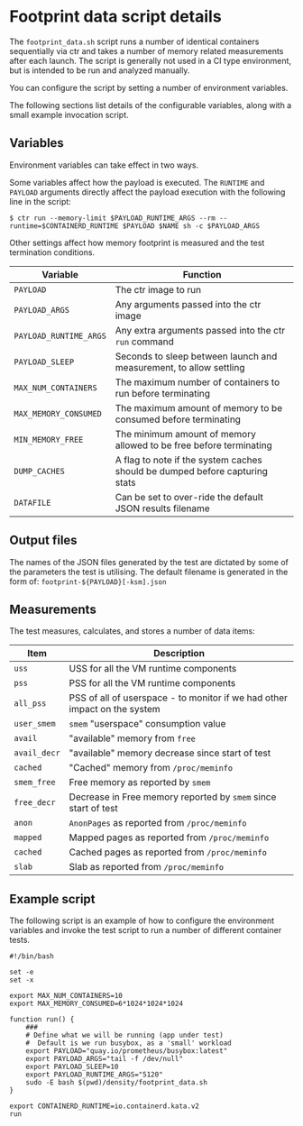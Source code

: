 # Footprint data script details

The `footprint_data.sh` script runs a number of identical containers sequentially
via ctr and takes a number of memory related measurements after each
launch. The script is generally not used in a CI type environment, but is intended
to be run and analyzed manually.

You can configure the script by setting a number of environment variables.

The following sections list details of the configurable variables, along with a
small example invocation script.

## Variables
Environment variables can take effect in two ways.

Some variables affect how the payload is executed. The `RUNTIME` and `PAYLOAD`
arguments directly affect the payload execution with the following line in
the script:

`$ ctr run --memory-limit $PAYLOAD_RUNTIME_ARGS --rm --runtime=$CONTAINERD_RUNTIME $PAYLOAD $NAME sh -c $PAYLOAD_ARGS`

Other settings affect how memory footprint is measured and the test termination
conditions.

| Variable | Function
| -------- | --------
| `PAYLOAD` | The ctr image to run
| `PAYLOAD_ARGS` | Any arguments passed into the ctr image
| `PAYLOAD_RUNTIME_ARGS` | Any extra arguments passed into the ctr `run` command
| `PAYLOAD_SLEEP` | Seconds to sleep between launch and measurement, to allow settling
| `MAX_NUM_CONTAINERS` | The maximum number of containers to run before terminating
| `MAX_MEMORY_CONSUMED` | The maximum amount of memory to be consumed before terminating
| `MIN_MEMORY_FREE` | The minimum amount of memory allowed to be free before terminating
| `DUMP_CACHES` | A flag to note if the system caches should be dumped before capturing stats
| `DATAFILE` | Can be set to over-ride the default JSON results filename

## Output files
The names of the JSON files generated by the test are dictated by some of the parameters
the test is utilising. The default filename is generated in the form of:
`footprint-${PAYLOAD}[-ksm].json`

## Measurements
The test measures, calculates, and stores a number of data items:

| Item | Description
| ---- | -----------
| `uss` | USS for all the VM runtime components
| `pss` | PSS for all the VM runtime components
| `all_pss` | PSS of all of userspace - to monitor if we had other impact on the system
| `user_smem` | `smem` "userspace" consumption value
| `avail` | "available" memory from `free`
| `avail_decr` | "available" memory decrease since start of test
| `cached` | "Cached" memory from `/proc/meminfo`
| `smem_free` | Free memory as reported by `smem`
| `free_decr` | Decrease in Free memory reported by `smem` since start of test
| `anon` | `AnonPages` as reported from `/proc/meminfo`
| `mapped` | Mapped pages as reported from `/proc/meminfo`
| `cached` | Cached pages as reported from `/proc/meminfo`
| `slab` | Slab as reported from `/proc/meminfo`

## Example script
The following script is an example of how to configure the environment variables and
invoke the test script to run a number of different container tests.

```
#!/bin/bash

set -e
set -x

export MAX_NUM_CONTAINERS=10
export MAX_MEMORY_CONSUMED=6*1024*1024*1024

function run() {
	###
	# Define what we will be running (app under test)
	#  Default is we run busybox, as a 'small' workload
	export PAYLOAD="quay.io/prometheus/busybox:latest"
	export PAYLOAD_ARGS="tail -f /dev/null"
	export PAYLOAD_SLEEP=10
	export PAYLOAD_RUNTIME_ARGS="5120"
	sudo -E bash $(pwd)/density/footprint_data.sh
}

export CONTAINERD_RUNTIME=io.containerd.kata.v2
run
```
